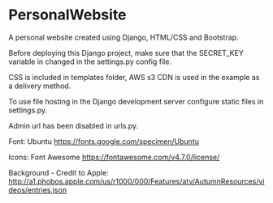 # PersonalWebsite
A personal website created using Django, HTML/CSS and Bootstrap.

Before deploying this Django project, make sure that the SECRET_KEY variable in changed in the settings.py config file. 

CSS is included in templates folder, AWS s3 CDN is used in the example as a delivery method.

To use file hosting in the Django development server configure static files in settings.py.

Admin url has been disabled in urls.py.
 
  
  
  
  
  
  
  
  
  Font: Ubuntu
  https://fonts.google.com/specimen/Ubuntu
  
  Icons: Font Awesome
  https://fontawesome.com/v4.7.0/license/
  
  Background - Credit to Apple:
  http://a1.phobos.apple.com/us/r1000/000/Features/atv/AutumnResources/videos/entries.json
